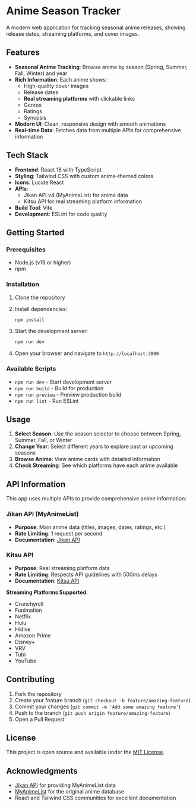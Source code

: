 # Anime Season Tracker

A modern web application for tracking seasonal anime releases, showing release dates, streaming platforms, and cover images.

## Features

- **Seasonal Anime Tracking**: Browse anime by season (Spring, Summer, Fall, Winter) and year
- **Rich Information**: Each anime shows:
  - High-quality cover images
  - Release dates
  - **Real streaming platforms** with clickable links
  - Genres
  - Ratings
  - Synopsis
- **Modern UI**: Clean, responsive design with smooth animations
- **Real-time Data**: Fetches data from multiple APIs for comprehensive information

## Tech Stack

- **Frontend**: React 18 with TypeScript
- **Styling**: Tailwind CSS with custom anime-themed colors
- **Icons**: Lucide React
- **APIs**: 
  - Jikan API v4 (MyAnimeList) for anime data
  - Kitsu API for real streaming platform information
- **Build Tool**: Vite
- **Development**: ESLint for code quality

## Getting Started

### Prerequisites

- Node.js (v16 or higher)
- npm

### Installation

1. Clone the repository
2. Install dependencies:
   ```bash
   npm install
   ```

3. Start the development server:
   ```bash
   npm run dev
   ```

4. Open your browser and navigate to `http://localhost:3000`

### Available Scripts

- `npm run dev` - Start development server
- `npm run build` - Build for production
- `npm run preview` - Preview production build
- `npm run lint` - Run ESLint

## Usage

1. **Select Season**: Use the season selector to choose between Spring, Summer, Fall, or Winter
2. **Change Year**: Select different years to explore past or upcoming seasons
3. **Browse Anime**: View anime cards with detailed information
4. **Check Streaming**: See which platforms have each anime available

## API Information

This app uses multiple APIs to provide comprehensive anime information:

### Jikan API (MyAnimeList)
- **Purpose**: Main anime data (titles, images, dates, ratings, etc.)
- **Rate Limiting**: 1 request per second
- **Documentation**: [Jikan API](https://jikan.moe/)

### Kitsu API
- **Purpose**: Real streaming platform data
- **Rate Limiting**: Respects API guidelines with 500ms delays
- **Documentation**: [Kitsu API](https://kitsu.docs.apiary.io/)

**Streaming Platforms Supported**:
- Crunchyroll
- Funimation
- Netflix
- Hulu
- Hidive
- Amazon Prime
- Disney+
- VRV
- Tubi
- YouTube

## Contributing

1. Fork the repository
2. Create your feature branch (`git checkout -b feature/amazing-feature`)
3. Commit your changes (`git commit -m 'Add some amazing feature'`)
4. Push to the branch (`git push origin feature/amazing-feature`)
5. Open a Pull Request

## License

This project is open source and available under the [MIT License](LICENSE).

## Acknowledgments

- [Jikan API](https://jikan.moe/) for providing MyAnimeList data
- [MyAnimeList](https://myanimelist.net/) for the original anime database
- React and Tailwind CSS communities for excellent documentation 